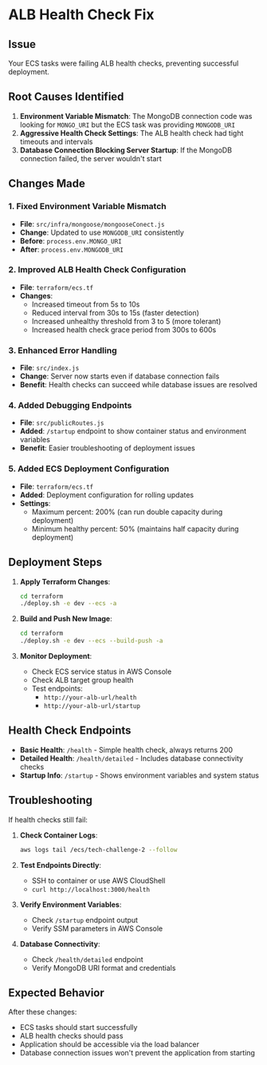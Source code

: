 # ALB Health Check Fix

## Issue

Your ECS tasks were failing ALB health checks, preventing successful deployment.

## Root Causes Identified

1. **Environment Variable Mismatch**: The MongoDB connection code was looking for `MONGO_URI` but the ECS task was providing `MONGODB_URI`
2. **Aggressive Health Check Settings**: The ALB health check had tight timeouts and intervals
3. **Database Connection Blocking Server Startup**: If the MongoDB connection failed, the server wouldn't start

## Changes Made

### 1. Fixed Environment Variable Mismatch

- **File**: `src/infra/mongoose/mongooseConect.js`
- **Change**: Updated to use `MONGODB_URI` consistently
- **Before**: `process.env.MONGO_URI`
- **After**: `process.env.MONGODB_URI`

### 2. Improved ALB Health Check Configuration

- **File**: `terraform/ecs.tf`
- **Changes**:
  - Increased timeout from 5s to 10s
  - Reduced interval from 30s to 15s (faster detection)
  - Increased unhealthy threshold from 3 to 5 (more tolerant)
  - Increased health check grace period from 300s to 600s

### 3. Enhanced Error Handling

- **File**: `src/index.js`
- **Change**: Server now starts even if database connection fails
- **Benefit**: Health checks can succeed while database issues are resolved

### 4. Added Debugging Endpoints

- **File**: `src/publicRoutes.js`
- **Added**: `/startup` endpoint to show container status and environment variables
- **Benefit**: Easier troubleshooting of deployment issues

### 5. Added ECS Deployment Configuration

- **File**: `terraform/ecs.tf`
- **Added**: Deployment configuration for rolling updates
- **Settings**:
  - Maximum percent: 200% (can run double capacity during deployment)
  - Minimum healthy percent: 50% (maintains half capacity during deployment)

## Deployment Steps

1. **Apply Terraform Changes**:

   ```bash
   cd terraform
   ./deploy.sh -e dev --ecs -a
   ```

2. **Build and Push New Image**:

   ```bash
   cd terraform
   ./deploy.sh -e dev --ecs --build-push -a
   ```

3. **Monitor Deployment**:
   - Check ECS service status in AWS Console
   - Check ALB target group health
   - Test endpoints:
     - `http://your-alb-url/health`
     - `http://your-alb-url/startup`

## Health Check Endpoints

- **Basic Health**: `/health` - Simple health check, always returns 200
- **Detailed Health**: `/health/detailed` - Includes database connectivity checks
- **Startup Info**: `/startup` - Shows environment variables and system status

## Troubleshooting

If health checks still fail:

1. **Check Container Logs**:

   ```bash
   aws logs tail /ecs/tech-challenge-2 --follow
   ```

2. **Test Endpoints Directly**:

   - SSH to container or use AWS CloudShell
   - `curl http://localhost:3000/health`

3. **Verify Environment Variables**:

   - Check `/startup` endpoint output
   - Verify SSM parameters in AWS Console

4. **Database Connectivity**:
   - Check `/health/detailed` endpoint
   - Verify MongoDB URI format and credentials

## Expected Behavior

After these changes:

- ECS tasks should start successfully
- ALB health checks should pass
- Application should be accessible via the load balancer
- Database connection issues won't prevent the application from starting
